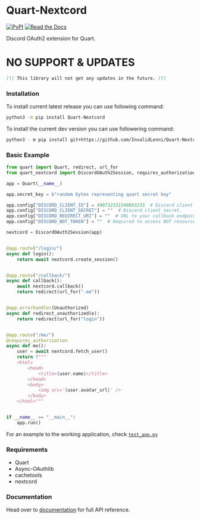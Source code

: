# Quart-Nextcord
[![PyPI](https://img.shields.io/pypi/v/Quart-Nextcord?style=for-the-badge)](https://pypi.org/project/Quart-Nextcord/) [![Read the Docs](https://img.shields.io/readthedocs/quart-nextcord?style=for-the-badge)](https://quart-nextcord.readthedocs.io/en/latest/) 

Discord OAuth2 extension for Quart.

# NO SUPPORT & UPDATES
```md
[!] This library will not get any updates in the future. [!]
```

### Installation
To install current latest release you can use following command:
```sh
python3 -m pip install Quart-Nextcord
```
To install the current dev version you can use followering command:
```sh
python3 - m pip install git+https://github.com/InvalidLenni/Quart-Nextcord/tree/dev
```

### Basic Example

```python
from quart import Quart, redirect, url_for
from quart_nextcord import DiscordOAuth2Session, requires_authorization, Unauthorized

app = Quart(__name__)

app.secret_key = b"random bytes representing quart secret key"

app.config["DISCORD_CLIENT_ID"] = 490732332240863233  # Discord client ID.
app.config["DISCORD_CLIENT_SECRET"] = ""  # Discord client secret.
app.config["DISCORD_REDIRECT_URI"] = ""  # URL to your callback endpoint.
app.config["DISCORD_BOT_TOKEN"] = ""  # Required to access BOT resources.

nextcord = DiscordOAuth2Session(app)


@app.route("/login/")
async def login():
    return await nextcord.create_session()


@app.route("/callback/")
async def callback():
    await nextcord.callback()
    return redirect(url_for(".me"))


@app.errorhandler(Unauthorized)
async def redirect_unauthorized(e):
    return redirect(url_for("login"))


@app.route("/me/")
@requires_authorization
async def me():
    user = await nextcord.fetch_user()
    return f"""
    <html>
        <head>
            <title>{user.name}</title>
        </head>
        <body>
            <img src='{user.avatar_url}' />
        </body>
    </html>"""


if __name__ == "__main__":
    app.run()
```

For an example to the working application, check [`test_app.py`](tests/test_app.py)


### Requirements
* Quart
* Async-OAuthlib
* cachetools
* nextcord


### Documentation
Head over to [documentation] for full API reference. 


[documentation]: https://quart-nextcord.readthedocs.io/en/latest/
